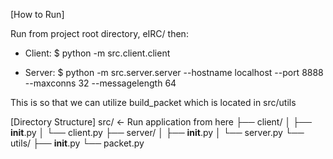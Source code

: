 [How to Run]

Run from project root directory, eIRC/ then:

* Client: $ python -m src.client.client <arguments>

* Server: $ python -m src.server.server --hostname localhost --port 8888 --maxconns 32 --messagelength 64


This is so that we can utilize build_packet which is located in src/utils

[Directory Structure]
src/                        <- Run application from here
├── client/
│   ├── __init__.py
│   └── client.py
├── server/
│   ├── __init__.py
│   └── server.py
└── utils/
    ├── __init__.py
    └── packet.py
